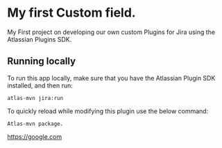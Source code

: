 # My first Custom field. 

My First project on developing our own custom Plugins for Jira using the Atlassian Plugins SDK. 

## Running locally

To run this app locally, make sure that you have the Atlassian Plugin SDK installed, and then run:

    atlas-mvn jira:run

[1]: https://developer.atlassian.com/display/JIRADEV/Custom+Fields+in+JIRA

To quickly reload while modifying this plugin use the below command:  

    Atlas-mvn package.  
 
https://google.com
